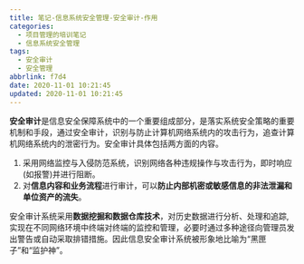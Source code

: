 ```yaml
---
title: 笔记-信息系统安全管理-安全审计-作用
categories:
  - 项目管理的培训笔记
  - 信息系统安全管理
tags:
  - 安全审计
  - 安全管理
abbrlink: f7d4
date: 2020-11-01 10:21:45
updated: 2020-11-01 10:21:45
---
```


**安全审计**是信息安全保障系统中的一个重要组成部分，是落实系统安全策略的重要机制和手段，通过安全审计，识别与防止计算机网络系统内的攻击行为，追查计算机网络系统内的泄密行为。安全审计具体包括两方面的内容。

1. 采用网络监控与入侵防范系统，识别网络各种违规操作与攻击行为，即时响应(如报警)并进行阻断。
2. 对**信息内容和业务流程**进行审计，可以**防止内部机密或敏感信息的非法泄漏和单位资产的流失**。

安全审计系统采用**数据挖掘和数据仓库技术**，对历史数据进行分析、处理和追踪,实现在不同网络环境中终端对终端的监控和管理，必要时通过多种途径向管理员发出警告或自动采取排错措施。因此信息安全审计系统被形象地比喻为“黑匣子”和“监护神”。
